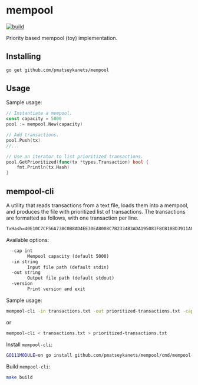 # mempool

[![build](https://github.com/pmatseykanets/mempool/actions/workflows/.build.yml/badge.svg)](https://github.com/pmatseykanets/mempool/actions/workflows/.build.yml)

Priority based mempool (toy) implementation.

## Installing

```sh
go get github.com/pmatseykanets/mempool
```

## Usage

Sample usage:

```go
// Instantiate a mempool.
const capacity = 5000
pool := mempool.New(capacity)

// Add transactions.
pool.Push(tx)
//...

// Use an iterator to list prioritized transactions.
pool.GetPrioritized(func(tx *types.Transaction) bool {
    fmt.Println(tx.Hash)
}
```

## mempool-cli

A utility that reads transactions from a text file, loads them into a mempool, and produces the file with prioritized list of transactions. The transactions are formatted as follows, with one transaction per line.

```txt
TxHash=40E10C7CF56A738C0B8AD4EE30EA8008C7B2334B3ADA195083F8CB18BD3911A0 Gas=729000 FeePerGas=0.11134106816568039 Signature=6386A3893BEB6A5A64E0677F406634E791DEE78D49CF30581AE5281D4094E495E671647EF5E7FD2D207AB8EBA0EA693703E9C368402731BE99E81BDB748EA662
```

Available options:

```txt
  -cap int
        Mempool capacity (default 5000)
  -in string
        Input file path (default stdin)
  -out string
        Output file path (default stdout)
  -version
        Print version and exit
```

Sample usage:

```sh
mempool-cli -in transactions.txt -out prioritized-transactions.txt -cap 5000
```

or

```sh
mempool-cli < transactions.txt > prioritized-transactions.txt
```

Install `mempool-cli`:

```sh
GO111MODULE=on go install github.com/pmatseykanets/mempool/cmd/mempool-cli@latest
```

Build `mempool-cli`:

```sh
make build
```
